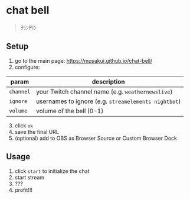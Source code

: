 # chat bell
> ﾁﾘﾝﾁﾘﾝ

## Setup
1. go to the main page: https://musakui.github.io/chat-bell/
2. configure:

| param | description |
| ----- | ----------- |
| `channel` | your Twitch channel name (e.g. `weathernewslive`) |
| `ignore`  | usernames to ignore (e.g. `streamelements nightbot`) |
| `volume`  | volume of the bell (0-1) |

3. click `ok`
4. save the final URL
5. (optional) add to OBS as Browser Source or Custom Browser Dock

## Usage
1. click `start` to initialize the chat
2. start stream
3. ???
4. profit!!!
